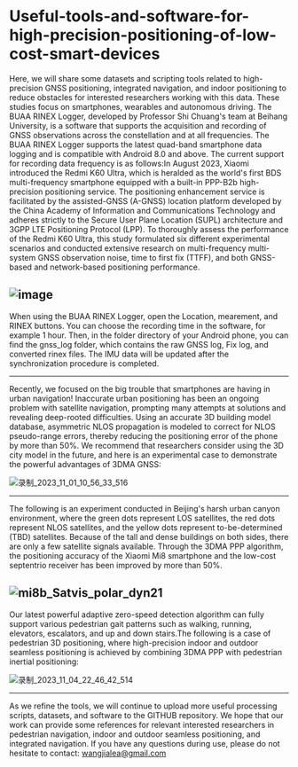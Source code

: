 # Useful-tools-and-software-for-high-precision-positioning-of-low-cost-smart-devices

Here, we will share some datasets and scripting tools related to high-precision GNSS positioning, integrated navigation, and indoor positioning to reduce obstacles for interested researchers working with this data. These studies focus on smartphones, wearables and autonomous driving. The BUAA RINEX Logger, developed by Professor Shi Chuang's team at Beihang University, is a software that supports the acquisition and recording of GNSS observations across the constellation and at all frequencies. The BUAA RINEX Logger supports the latest quad-band smartphone data logging and is compatible with Android 8.0 and above. The current support for recording data frequency is as follows:In August 2023, Xiaomi introduced the Redmi K60 Ultra, which is heralded as the world's first BDS multi-frequency smartphone equipped with a built-in PPP-B2b high-precision positioning service. The positioning enhancement service is facilitated by the assisted-GNSS (A-GNSS) location platform developed by the China Academy of Information and Communications Technology and adheres strictly to the Secure User Plane Location (SUPL) architecture and 3GPP LTE Positioning Protocol (LPP). To thoroughly assess the performance of the Redmi K60 Ultra, this study formulated six different experimental scenarios and conducted extensive research on multi-frequency multi-system GNSS observation noise, time to first fix (TTFF), and both GNSS-based and network-based positioning performance.

![image](https://github.com/Jia-le-wang/Useful-tools-and-software-for-high-precision-positioning-of-low-cost-smart-devices/assets/49149409/84746908-2f25-492b-8acf-0617dd897ccd)
-----------------------------------------------------------------------------------------------------------------------------------------------------------------------------------
When using the BUAA RINEX Logger, open the Location, mearement, and RINEX buttons. You can choose the recording time in the software, for example 1 hour. Then, in the folder directory of your Android phone, you can find the gnss_log folder, which contains the raw GNSS log, Fix log, and converted rinex files. The IMU data will be updated after the synchronization procedure is completed.

-----------------------------------------------------------------------------------------------------------------------------------------------------------------------------------
Recently, we focused on the big trouble that smartphones are having in urban navigation! Inaccurate urban positioning has been an ongoing problem with satellite navigation, prompting many attempts at solutions and revealing deep-rooted difficulties. Using an accurate 3D building model database, asymmetric NLOS propagation is modeled to correct for NLOS pseudo-range errors, thereby reducing the positioning error of the phone by more than 50%. We recommend that researchers consider using the 3D city model in the future, and here is an experimental case to demonstrate the powerful advantages of 3DMA GNSS:

![录制_2023_11_01_10_56_33_516](https://github.com/Jia-le-wang/Useful-tools-and-software-for-high-precision-positioning-of-low-cost-smart-devices/assets/49149409/14b6b590-676f-40d5-a11a-d99319bad58e)

-----------------------------------------------------------------------------------------------------------------------------------------------------------------------------------
The following is an experiment conducted in Beijing's harsh urban canyon environment, where the green dots represent LOS satellites, the red dots represent NLOS satellites, and the yellow dots represent to-be-determined (TBD) satellites. Because of the tall and dense buildings on both sides, there are only a few satellite signals available. Through the 3DMA PPP algorithm, the positioning accuracy of the Xiaomi Mi8 smartphone and the low-cost septentrio receiver has been improved by more than 50%.

![mi8b_Satvis_polar_dyn21](https://github.com/Jia-le-wang/BUAA-RINEX-Logger/assets/49149409/2fbfe3e9-bd65-4c20-9626-7dfdd3971373)
-----------------------------------------------------------------------------------------------------------------------------------------------------------------------------------
Our latest powerful adaptive zero-speed detection algorithm can fully support various pedestrian gait patterns such as walking, running, elevators, escalators, and up and down stairs.The following is a case of pedestrian 3D positioning, where high-precision indoor and outdoor seamless positioning is achieved by combining 3DMA PPP with pedestrian inertial positioning:

![录制_2023_11_04_22_46_42_514](https://github.com/Jia-le-wang/BUAA-RINEX-Logger/assets/49149409/8489d172-cda1-4df3-aa02-a19cd8d5b243)

-----------------------------------------------------------------------------------------------------------------------------------------------------------------------------------
As we refine the tools, we will continue to upload more useful processing scripts, datasets, and software to the GITHUB repository. We hope that our work can provide some references for relevant interested researchers in pedestrian navigation, indoor and outdoor seamless positioning, and integrated navigation.
If you have any questions during use, please do not hesitate to contact: wangjialea@gmail.com
